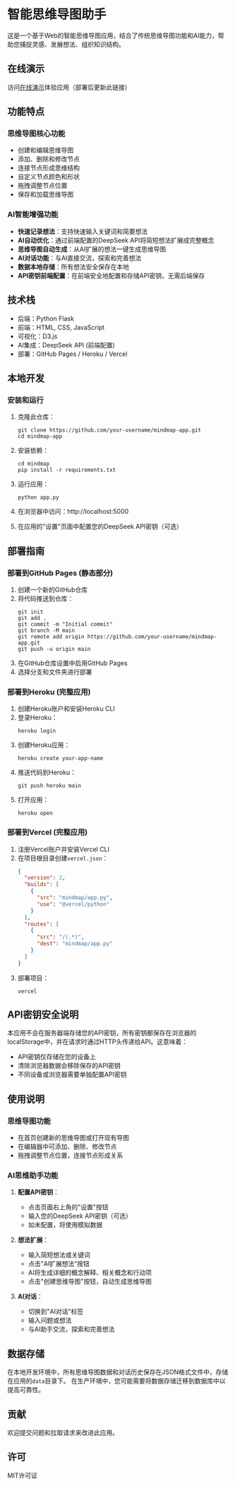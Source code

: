 # 智能思维导图助手

这是一个基于Web的智能思维导图应用，结合了传统思维导图功能和AI能力，帮助您捕捉灵感、发展想法、组织知识结构。

## 在线演示

访问[在线演示](https://your-github-username.github.io/mindmap-app/)体验应用（部署后更新此链接）

## 功能特点

### 思维导图核心功能
- 创建和编辑思维导图
- 添加、删除和修改节点
- 连接节点形成思维结构
- 自定义节点颜色和形状
- 拖拽调整节点位置
- 保存和加载思维导图

### AI智能增强功能
- **快速记录想法**：支持快速输入关键词和简要想法
- **AI自动优化**：通过前端配置的DeepSeek API将简短想法扩展成完整概念
- **思维导图自动生成**：从AI扩展的想法一键生成思维导图
- **AI对话功能**：与AI直接交流，探索和完善想法
- **数据本地存储**：所有想法安全保存在本地
- **API密钥前端配置**：在前端安全地配置和存储API密钥，无需后端保存

## 技术栈

- 后端：Python Flask
- 前端：HTML, CSS, JavaScript
- 可视化：D3.js
- AI集成：DeepSeek API (前端配置)
- 部署：GitHub Pages / Heroku / Vercel

## 本地开发

### 安装和运行

1. 克隆此仓库：
   ```
   git clone https://github.com/your-username/mindmap-app.git
   cd mindmap-app
   ```

2. 安装依赖：
   ```
   cd mindmap
   pip install -r requirements.txt
   ```

3. 运行应用：
   ```
   python app.py
   ```

4. 在浏览器中访问：http://localhost:5000

5. 在应用的"设置"页面中配置您的DeepSeek API密钥（可选）

## 部署指南

### 部署到GitHub Pages (静态部分)

1. 创建一个新的GitHub仓库
2. 将代码推送到仓库：
   ```
   git init
   git add .
   git commit -m "Initial commit"
   git branch -M main
   git remote add origin https://github.com/your-username/mindmap-app.git
   git push -u origin main
   ```
3. 在GitHub仓库设置中启用GitHub Pages
4. 选择分支和文件夹进行部署

### 部署到Heroku (完整应用)

1. 创建Heroku账户和安装Heroku CLI
2. 登录Heroku：
   ```
   heroku login
   ```
3. 创建Heroku应用：
   ```
   heroku create your-app-name
   ```
4. 推送代码到Heroku：
   ```
   git push heroku main
   ```
5. 打开应用：
   ```
   heroku open
   ```

### 部署到Vercel (完整应用)

1. 注册Vercel账户并安装Vercel CLI
2. 在项目根目录创建`vercel.json`：
   ```json
   {
     "version": 2,
     "builds": [
       {
         "src": "mindmap/app.py",
         "use": "@vercel/python"
       }
     ],
     "routes": [
       {
         "src": "/(.*)",
         "dest": "mindmap/app.py"
       }
     ]
   }
   ```
3. 部署项目：
   ```
   vercel
   ```

## API密钥安全说明

本应用不会在服务器端存储您的API密钥，所有密钥都保存在浏览器的localStorage中，并在请求时通过HTTP头传递给API。这意味着：

- API密钥仅存储在您的设备上
- 清除浏览器数据会移除保存的API密钥
- 不同设备或浏览器需要单独配置API密钥

## 使用说明

### 思维导图功能
- 在首页创建新的思维导图或打开现有导图
- 在编辑器中可添加、删除、修改节点
- 拖拽调整节点位置，连接节点形成关系

### AI思维助手功能
1. **配置API密钥**：
   - 点击页面右上角的"设置"按钮
   - 输入您的DeepSeek API密钥（可选）
   - 如未配置，将使用模拟数据

2. **想法扩展**：
   - 输入简短想法或关键词
   - 点击"AI扩展想法"按钮
   - AI将生成详细的概念解释、相关概念和行动项
   - 点击"创建思维导图"按钮，自动生成思维导图

3. **AI对话**：
   - 切换到"AI对话"标签
   - 输入问题或想法
   - 与AI助手交流，探索和完善想法

## 数据存储

在本地开发环境中，所有思维导图数据和对话历史保存在JSON格式文件中，存储在应用的`data`目录下。
在生产环境中，您可能需要将数据存储迁移到数据库中以提高可靠性。

## 贡献

欢迎提交问题和拉取请求来改进此应用。

## 许可

MIT许可证 